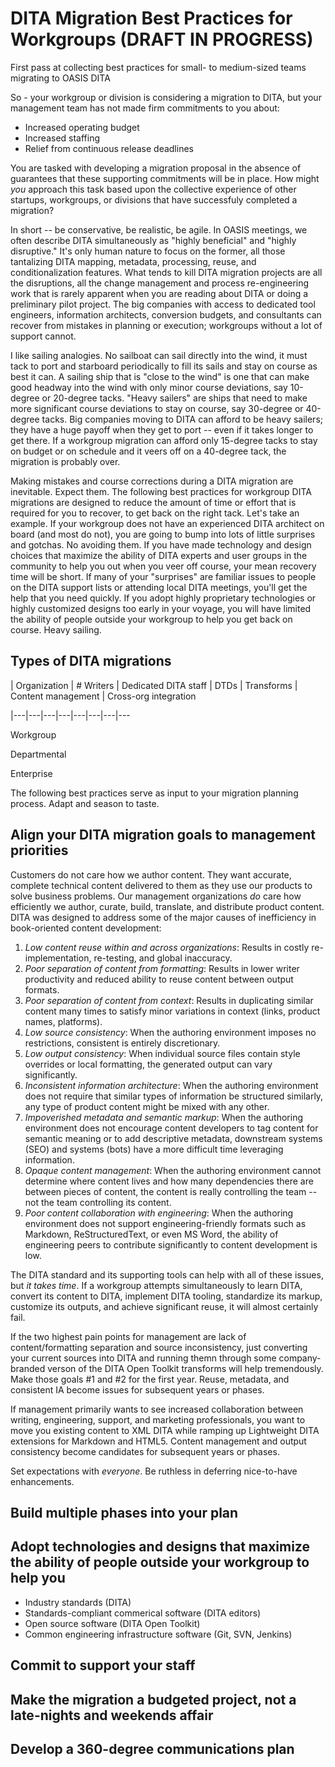# DITA Migration Best Practices for Workgroups (DRAFT IN PROGRESS)
First pass at collecting best practices for small- to medium-sized teams migrating to OASIS DITA

So - your workgroup or division is considering a migration to DITA, but your management team has not made firm commitments to you about:

* Increased operating budget
* Increased staffing
* Relief from continuous release deadlines

You are tasked with developing a migration proposal in the absence of guarantees that these supporting commitments will be in place. How might *you* approach this task based upon the collective experience of other startups, workgroups, or divisions that have successfuly completed a migration?

In short -- be conservative, be realistic, be agile. In OASIS meetings, we often describe DITA simultaneously as "highly beneficial" and "highly disruptive." It's only human nature to focus on the former, all those tantalizing DITA mapping, metadata, processing, reuse, and conditionalization features. What tends to kill DITA migration projects are all the disruptions, all the change management and process re-engineering work that is rarely apparent when you are reading about DITA or doing a preliminary pilot project. The big companies with access to dedicated tool engineers, information architects, conversion budgets, and consultants can recover from mistakes in planning or execution; workgroups without a lot of support cannot.

I like sailing analogies. No sailboat can sail directly into the wind, it must tack to port and starboard periodically to fill its sails and stay on course as best it can. A sailing ship that is "close to the wind" is one that can make good headway into the wind with only minor course deviations, say 10-degree or 20-degree tacks. "Heavy sailers" are ships that need to make more significant course deviations to stay on course, say 30-degree or 40-degree tacks. Big companies moving to DITA can afford to be heavy sailers; they have a huge payoff when they get to port -- even if it takes longer to get there. If a workgroup migration can afford only 15-degree tacks to stay on budget or on schedule and it veers off on a 40-degree tack, the migration is probably over. 

Making mistakes and course corrections during a DITA migration are inevitable. Expect them. The following best practices for workgroup DITA migrations are designed to reduce the amount of time or effort that is required for you to recover, to get back on the right tack. Let's take an example. If your workgroup does not have an experienced DITA architect on board (and most do not), you are going to bump into lots of little surprises and gotchas. No avoiding them. If you have made technology and design choices that maximize the ability of DITA experts and user groups in the community to help you out when you veer off course, your mean recovery time will be short. If many of your "surprises" are familiar issues to people on the DITA support lists or attending local DITA meetings, you'll get the help that you need quickly. If you adopt highly proprietary technologies or highly customized designs too early in your voyage, you will have limited the ability of people outside your workgroup to help you get back on course. Heavy sailing. 

## Types of DITA migrations

| Organization | # Writers | Dedicated DITA staff | DTDs | Transforms | Content management | Cross-org integration

|---|---|---|---|---|---|---|---


Workgroup

Departmental

Enterprise 



The following best practices serve as input to your migration planning process. Adapt and season to taste. 

## Align your DITA migration goals to management priorities

Customers do not care how we author content. They want accurate, complete technical content delivered to them as they use our products to solve business problems. Our management organizations *do* care how efficiently we author, curate, build, translate, and distribute product content. DITA was designed to address some of the major causes of inefficiency in book-oriented content development:

1. *Low content reuse within and across organizations*: Results in costly re-implementation, re-testing, and global inaccuracy. 
1. *Poor separation of content from formatting*: Results in lower writer productivity and reduced ability to reuse content between output formats.
1. *Poor separation of content from context*: Results in duplicating similar content many times to satisfy minor variations in context (links, product names, platforms). 
1. *Low source consistency*: When the authoring environment imposes no restrictions, consistent is entirely discretionary.
1. *Low output consistency*: When individual source files contain style overrides or local formatting, the generated output can vary significantly.
1. *Inconsistent information architecture*: When the authoring environment does not require that similar types of information be structured similarly, any type of product content might be mixed with any other. 
1. *Impoverished metadata and semantic markup*: When the authoring environment does not encourage content developers to tag content for semantic meaning or to add descriptive metadata, downstream systems (SEO) and systems (bots) have a more difficult time leveraging information. 
1. *Opaque content management*: When the authoring environment cannot determine where content lives and how many dependencies there are between pieces of content, the content is really controlling the team -- not the team controlling its content. 
1. *Poor content collaboration with engineering*: When the authoring environment does not support engineering-friendly formats such as Markdown, ReStructuredText, or even MS Word, the ability of engineering peers to contribute significantly to content development is low. 

The DITA standard and its supporting tools can help with all of these issues, but *it takes time*. If a workgroup attempts simultaneously to learn DITA, convert its content to DITA, implement DITA tooling, standardize its markup, customize its outputs, and achieve significant reuse, it will almost certainly fail. 

If the two highest pain points for management are lack of content/formatting separation and source inconsistency, just converting your current sources into DITA and running themn through some company-branded verson of the DITA Open Toolkit transforms will help tremendously. Make those goals #1 and #2 for the first year. Reuse, metadata, and consistent IA become issues for subsequent years or phases. 

If management primarily wants to see increased collaboration between writing, engineering, support, and marketing professionals, you want to move you existing content to XML DITA while ramping up Lightweight DITA extensions for Markdown and HTML5. Content management and output consistency become candidates for subsequent years or phases. 

Set expectations with *everyone*. Be ruthless in deferring nice-to-have enhancements. 

## Build multiple phases into your plan

## Adopt technologies and designs that maximize the ability of people outside your workgroup to help you

* Industry standards (DITA)
* Standards-compliant commerical software (DITA editors) 
* Open source software (DITA Open Toolkit)
* Common engineering infrastructure software (Git, SVN, Jenkins)

## Commit to support your staff

## Make the migration a budgeted project, not a late-nights and weekends affair

## Develop a 360-degree communications plan




